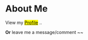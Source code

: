 # About Me

View my <a href="https://damengrandom.vercel.app/" target="_blank"><mark>Profile</mark></a> ..

<strong>Or</strong> leave me a message/comment ~~

<Vssue title="technotes" />
